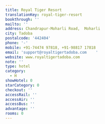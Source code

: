 ```yaml
---
title: Royal Tiger Resort
translationKey: royal-tiger-resort
bookthrough: ''
mailto: ''
address: Chandrapur-Moharli Road,  Moharli
city: Tadoba
postalcode: '442404'
phone: '-'
mobile: +91-74474 97818, +91-98817 17818
email: 'support@royaltigertadoba.com    '
website: www.royaltigertadoba.com
note: ''
type: hotel
category:
  - H
showHotel: 0
starCategory: 0
checkout: ''
accessRail: ''
accessAir: ''
accessBus: ''
advantage: ''
rooms: 0
---
```

